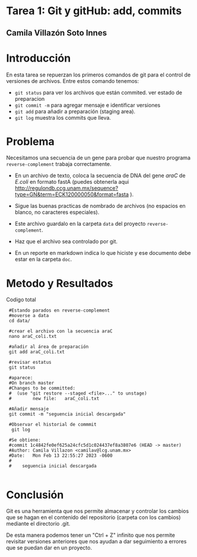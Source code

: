 # Tarea 1: Git y gitHub: add, commits

## Camila Villazón Soto Innes

# Introducción
En esta tarea se repuerzan los primeros comandos de git para el control de versiones de archivos. Entre estos comando tenemos:
- ``git status`` para ver los archivos que están commited. ver estado de preparacion
- ``git commit -m`` para agregar mensaje e identificar versiones
- ``git add`` para añadir a preparación (staging area).
- ``git log`` muestra los commits que lleva. 


# Problema

Necesitamos una secuencia de un gene para probar que nuestro programa `reverse-complement` trabaja correctamente.

- En un archivo de texto, coloca la secuencia de DNA del gene *araC* de *E.coli* en formato fastA (puedes obtenerla aqui http://regulondb.ccg.unam.mx/sequence?type=GN&term=ECK120000050&format=fasta ).

- Sigue las buenas practicas de nombrado de archivos (no espacios en blanco, no caracteres especiales).

- Este archivo guardalo en la carpeta `data` del proyecto `reverse-complement`.

- Haz que el archivo sea controlado por git.

- En un reporte en markdown indica lo que hiciste y ese documento debe estar en la carpeta `doc`.


# Metodo y Resultados

Codigo total
````
 #Estando parados en reverse-complement
 #moverse a data
 cd data/
 
 #crear el archivo con la secuencia araC
 nano araC_coli.txt
 
 #añadir al área de preparación
 git add araC_coli.txt
 
 #revisar estatus
 git status 
 
 #aparece:
 #On branch master
 #Changes to be committed:
 #  (use "git restore --staged <file>..." to unstage)
 #        new file:   araC_coli.txt
 
 #Añadir mensaje
 git commit -m "seguencia inicial descargada"
 
 #Observar el historial de commmit 
  git log
  
 #Se obtiene:
 #commit 1c4842fe0ef625a24cfc5d1c024437ef8a3807e6 (HEAD -> master)
 #Author: Camila Villazon <camilav@lcg.unam.mx>
 #Date:   Mon Feb 13 22:55:27 2023 -0600
 #
 #    seguencia inicial descargada
 
````


# Conclusión
Git es una herramienta que nos permite almacenar y controlar los cambios que se hagan en el contenido del repositorio (carpeta con los cambios) mediante el directorio .git. 

De esta manera podemos tener un "Ctrl + Z" infinito que nos permite revisitar versiones anteriores que nos ayudan a dar seguimiento a errores que se puedan dar en un proyecto. 
